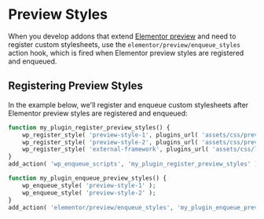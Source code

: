 # Preview Styles

<Badge type="tip" vertical="top" text="Elementor Core" /> <Badge type="warning" vertical="top" text="Intermediate" />

When you develop addons that extend [Elementor preview](./../editor/elementor-preview/) and need to register custom stylesheets, use the `elementor/preview/enqueue_styles` action hook, which is fired when Elementor preview styles are registered and enqueued.

## Registering Preview Styles

In the example below, we'll register and enqueue custom stylesheets after Elementor preview styles are registered and enqueued:

```php {6,12}
function my_plugin_register_preview_styles() {
	wp_register_style( 'preview-style-1', plugins_url( 'assets/css/preview-style-1.css', __FILE__ ) );
	wp_register_style( 'preview-style-2', plugins_url( 'assets/css/preview-style-2.css', __FILE__ ), [ 'external-framework' ] );
	wp_register_style( 'external-framework', plugins_url( 'assets/css/libs/external-framework.css', __FILE__ ) );
}
add_action( 'wp_enqueue_scripts', 'my_plugin_register_preview_styles' );

function my_plugin_enqueue_preview_styles() {
	wp_enqueue_style( 'preview-style-1' );
	wp_enqueue_style( 'preview-style-2' );
}
add_action( 'elementor/preview/enqueue_styles', 'my_plugin_enqueue_preview_styles' );
```
